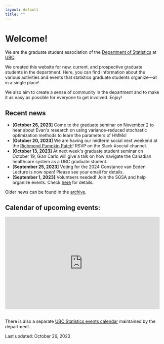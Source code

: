 ```yaml
---
layout: default
title: ""
---
```


# Welcome!

We are the graduate student association of the 
[Department of Statistics](https://www.stat.ubc.ca/)
at [UBC](https://www.ubc.ca/).

We created this website for new, current, 
and prospective graduate students in the department.
Here, you can find information about the various activities and events
that statistics graduate students organize&mdash;all in a single place!

We also aim to create a sense of community in the department 
and to make it as easy as possible for everyone to get involved.
Enjoy!

## Recent news

- **[October 26, 2023]** Come to the graduate seminar on November 2 
to hear about Evan's research on using variance-reduced stochastic optimization methods
to learn the parameters of HMMs!
- **[October 20, 2023]** We are having our midterm social next weekend at the 
[Richmond Pumpkin Patch](https://www.countryfarms.ca/pumpkinpatch)!
RSVP on the Slack #social channel.
- **[October 13, 2023]** At next week's graduate student seminar on October 19, Gian Carlo
will give a talk on how navigate the Canadian healthcare system as a UBC graduate student.
- **[September 25, 2023]** Voting for the 2024 Constance van Eeden Lecture is now open! Please see your email for details. 
- **[September 1, 2023]** Volunteers needed! Join the SGSA and help organize events. 
Check [here](./grad-positions) for details.



Older news can be found in the [archive](./news-archive).


<div class="span9">
	<h2>Calendar of upcoming events:</h2>
	<iframe src="https://calendar.google.com/calendar/embed?height=300&wkst=1&bgcolor=%23ffffff&ctz=America%2FVancouver&showTitle=0&showPrint=0&showCalendars=0&title&src=MjNodWRuYzZvM2VoZzFubmltZTBmbmY4OThAZ3JvdXAuY2FsZW5kYXIuZ29vZ2xlLmNvbQ&src=ZDhibmxnaGlxcmVwc2ZrazNjN2ZsZmlyaWNAZ3JvdXAuY2FsZW5kYXIuZ29vZ2xlLmNvbQ&src=YjF1bDRsajc1YWRtYmVsYWtqOGpkczBoODRAZ3JvdXAuY2FsZW5kYXIuZ29vZ2xlLmNvbQ&color=%23D81B60&color=%238E24AA&color=%23E4C441" style="border-width:0" width="500" height="300" frameborder="0" scrolling="no">
	</iframe>
</div><!--/span-->
<br/>

There is also a separate 
[UBC Statistics events calendar](https://www.stat.ubc.ca/events-calendar)
maintained by the department.


Last updated: October 26, 2023
